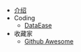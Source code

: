 - [介绍](/home.md)
  <!-- - [首页](/home.md#test) -->
- Coding
  - [DataEase](/coding/DataEase.md "开源数据大屏")
- 收藏家
  - [Github Awesome](/collection/Awesome.md "让人呱呱叫的开源项目")
